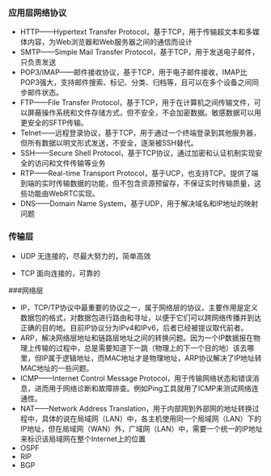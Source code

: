 ### 应用层网络协议
- HTTP——Hypertext Transfer Protocol，基于TCP，用于传输超文本和多媒体内容，为Web浏览器和Web服务器之间的通信而设计
- SMTP——Simple Mail Transfer Protocol，基于TCP，用于发送电子邮件，只负责发送
- POP3/IMAP——邮件接收协议，基于TCP，用于电子邮件接收，IMAP比POP3强大，支持邮件搜索、标记、分类、归档等，且可以在多个设备之间同步邮件状态。
- FTP——File Transfer Protocol，基于TCP，用于在计算机之间传输文件，可以屏蔽操作系统和文件存储方式，但不安全，不会加密数据。敏感数据可以用更安全的SFTP传输。
- Telnet——远程登录协议，基于TCP，用于通过一个终端登录到其他服务器，但所有数据以明文形式发送，不安全，逐渐被SSH替代。
- SSH——Secure Shell Protocol，基于TCP协议，通过加密和认证机制实现安全的访问和文件传输等业务
- RTP——Real-time Transport Protocol，基于UCP，也支持TCP。提供了端到端的实时传输数据的功能，但不包含资源预留存，不保证实时传输质量，这些功能由WebRTC实现。
- DNS——Domain Name System，基于UDP，用于解决域名和IP地址的映射问题

### 传输层
- UDP
无连接的，尽最大努力的，简单高效

- TCP
面向连接的，可靠的


###网络层
- IP，TCP/TP协议中最重要的协议之一，属于网络层的协议，主要作用是定义数据包的格式，对数据包进行路由和寻址，以便于它们可以跨网络传播并到达正确的目的地。目前IP协议分为IPv4和IPv6，后者已经被提议取代前者。
- ARP，解决网络层地址和链路层地址之间的转换问题。因为一个IP数据报在物理上传输的过程中，总是需要知道下一跳（物理上的下一个目的地）该去哪里，但IP属于逻辑地址，而MAC地址才是物理地址，ARP协议解决了IP地址转MAC地址的一些问题。
- ICMP——Internet Control Message Protocol，用于传输网络状态和错误消息，进而用于网络诊断和故障排查。例如Ping工具就用了ICMP来测试网络连通性。
- NAT——Network Address Translation，用于内部网到外部网的地址转换过程中，具体的说在局域网（LAN）中，各主机使用同一个局域网（LAN）下的IP地址，但在局域网（WAN）外，广域网（LAN）中，需要一个统一的IP地址来标识该局域网在整个Internet上的位置
- OSPF
- RIP
- BGP
